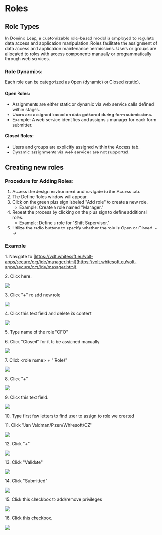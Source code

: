 # Roles

## Role Types

In Domino Leap, a customizable role-based model is employed to regulate data access and application manipulation. Roles facilitate the assignment of data access and application maintenance permissions. Users or groups are allocated to roles with access components manually or programmatically through web services.

### Role Dynamics:

Each role can be categorized as Open (dynamic) or Closed (static).

#### Open Roles:

- Assignments are either static or dynamic via web service calls defined within stages.
- Users are assigned based on data gathered during form submissions.
- Example: A web service identifies and assigns a manager for each form submitter.

#### Closed Roles:

- Users and groups are explicitly assigned within the Access tab.
- Dynamic assignments via web services are not supported.

## Creating new roles

### Procedure for Adding Roles:

1. Access the design environment and navigate to the Access tab.
2. The Define Roles window will appear.
3. Click on the green plus sign labeled "Add role" to create a new role.
   - Example: Create a role named "Manager."
4. Repeat the process by clicking on the plus sign to define additional roles.
   - Example: Define a role for "Shift Supervisor."
5. Utilize the radio buttons to specify whether the role is Open or Closed. -->

### Example

1\. Navigate to [https://volt.whitesoft.eu/volt-apps/secure/org/ide/manager.html](https://volt.whitesoft.eu/volt-apps/secure/org/ide/manager.html)

2\. Click here.

![](https://ajeuwbhvhr.cloudimg.io/colony-recorder.s3.amazonaws.com/files/2024-02-17/fb91ab1b-3607-48aa-b102-750bcc553b14/ascreenshot.jpeg?tl_px=0,0&br_px=1075,600&force_format=png&wat_scale=95&wat=1&wat_opacity=0.7&wat_gravity=northwest&wat_url=https://colony-recorder.s3.us-west-1.amazonaws.com/images/watermarks/FB923C_standard.png&wat_pad=-7,113)

3\. Click "+" ro add new role

![](https://ajeuwbhvhr.cloudimg.io/colony-recorder.s3.amazonaws.com/files/2024-02-17/39599ef8-d4a1-4e7e-b9e7-02d0b0e80b14/ascreenshot.jpeg?tl_px=262,678&br_px=1337,1279&force_format=png&wat_scale=95&wat=1&wat_opacity=0.7&wat_gravity=northwest&wat_url=https://colony-recorder.s3.us-west-1.amazonaws.com/images/watermarks/FB923C_standard.png&wat_pad=502,295)

4\. Click this text field and delete its content

![](https://ajeuwbhvhr.cloudimg.io/colony-recorder.s3.amazonaws.com/files/2024-02-17/ba03de34-5024-4123-9108-1ed3d34f47a7/ascreenshot.jpeg?tl_px=32,678&br_px=1107,1279&force_format=png&wat_scale=95&wat=1&wat_opacity=0.7&wat_gravity=northwest&wat_url=https://colony-recorder.s3.us-west-1.amazonaws.com/images/watermarks/FB923C_standard.png&wat_pad=502,367)

5\. Type name of the role "CFO"

6\. Click "Closed" for it to be assigned manually

![](https://ajeuwbhvhr.cloudimg.io/colony-recorder.s3.amazonaws.com/files/2024-02-17/3912e534-90fa-495b-9d80-79b9e49cd6e3/ascreenshot.jpeg?tl_px=29,678&br_px=1104,1279&force_format=png&wat_scale=95&wat=1&wat_opacity=0.7&wat_gravity=northwest&wat_url=https://colony-recorder.s3.us-west-1.amazonaws.com/images/watermarks/FB923C_standard.png&wat_pad=502,400)

7\. Click &lt;role name&gt; + "(Role)"

![](https://ajeuwbhvhr.cloudimg.io/colony-recorder.s3.amazonaws.com/files/2024-02-17/132fd7ef-3b46-45b8-995d-d9e123a50252/ascreenshot.jpeg?tl_px=0,126&br_px=1075,727&force_format=png&wat_scale=95&wat=1&wat_opacity=0.7&wat_gravity=northwest&wat_url=https://colony-recorder.s3.us-west-1.amazonaws.com/images/watermarks/FB923C_standard.png&wat_pad=138,265)

8\. Click "+"

![](https://ajeuwbhvhr.cloudimg.io/colony-recorder.s3.amazonaws.com/files/2024-02-17/7ada19d4-98cf-4df1-8083-5c45322687fd/ascreenshot.jpeg?tl_px=257,678&br_px=1332,1279&force_format=png&wat_scale=95&wat=1&wat_opacity=0.7&wat_gravity=northwest&wat_url=https://colony-recorder.s3.us-west-1.amazonaws.com/images/watermarks/FB923C_standard.png&wat_pad=502,349)

9\. Click this text field.

![](https://ajeuwbhvhr.cloudimg.io/colony-recorder.s3.amazonaws.com/files/2024-02-17/e0ed32e7-4651-4ca5-9492-181f15e39a70/ascreenshot.jpeg?tl_px=214,678&br_px=1289,1279&force_format=png&wat_scale=95&wat=1&wat_opacity=0.7&wat_gravity=northwest&wat_url=https://colony-recorder.s3.us-west-1.amazonaws.com/images/watermarks/FB923C_standard.png&wat_pad=502,353)

10\. Type first few letters to find user to assign to role we created

11\. Click "Jan Valdman/Plzen/Whitesoft/CZ"

![](https://ajeuwbhvhr.cloudimg.io/colony-recorder.s3.amazonaws.com/files/2024-02-17/c0f19e8b-f32b-455f-96f7-771dd45f3a57/ascreenshot.jpeg?tl_px=37,678&br_px=1112,1279&force_format=png&wat_scale=95&wat=1&wat_opacity=0.7&wat_gravity=northwest&wat_url=https://colony-recorder.s3.us-west-1.amazonaws.com/images/watermarks/FB923C_standard.png&wat_pad=502,374)

12\. Click "+"

![](https://ajeuwbhvhr.cloudimg.io/colony-recorder.s3.amazonaws.com/files/2024-02-17/4b6d59f0-fc26-4a8f-98df-ca4fec8ecce8/ascreenshot.jpeg?tl_px=263,678&br_px=1338,1279&force_format=png&wat_scale=95&wat=1&wat_opacity=0.7&wat_gravity=northwest&wat_url=https://colony-recorder.s3.us-west-1.amazonaws.com/images/watermarks/FB923C_standard.png&wat_pad=502,347)

13\. Click "Validate"

![](https://ajeuwbhvhr.cloudimg.io/colony-recorder.s3.amazonaws.com/files/2024-02-17/3c047c47-717c-4c70-b6d4-248039c66eb2/ascreenshot.jpeg?tl_px=774,419&br_px=1849,1020&force_format=png&wat_scale=95&wat=1&wat_opacity=0.7&wat_gravity=northwest&wat_url=https://colony-recorder.s3.us-west-1.amazonaws.com/images/watermarks/FB923C_standard.png&wat_pad=502,265)

14\. Click "Submitted"

![](https://ajeuwbhvhr.cloudimg.io/colony-recorder.s3.amazonaws.com/files/2024-02-17/b07acb7c-5821-4a5c-b5c8-9ac9f0b9b82e/ascreenshot.jpeg?tl_px=0,312&br_px=1075,913&force_format=png&wat_scale=95&wat=1&wat_opacity=0.7&wat_gravity=northwest&wat_url=https://colony-recorder.s3.us-west-1.amazonaws.com/images/watermarks/FB923C_standard.png&wat_pad=140,265)

15\. Click this checkbox to add/remove privileges

![](https://ajeuwbhvhr.cloudimg.io/colony-recorder.s3.amazonaws.com/files/2024-02-17/44afe55c-9a58-462a-b538-43e31191e03a/ascreenshot.jpeg?tl_px=359,610&br_px=1434,1211&force_format=png&wat_scale=95&wat=1&wat_opacity=0.7&wat_gravity=northwest&wat_url=https://colony-recorder.s3.us-west-1.amazonaws.com/images/watermarks/FB923C_standard.png&wat_pad=502,265)

16\. Click this checkbox.

![](https://ajeuwbhvhr.cloudimg.io/colony-recorder.s3.amazonaws.com/files/2024-02-17/ade4df01-e4ee-4a5e-b049-1fb8aa85428b/ascreenshot.jpeg?tl_px=449,605&br_px=1524,1206&force_format=png&wat_scale=95&wat=1&wat_opacity=0.7&wat_gravity=northwest&wat_url=https://colony-recorder.s3.us-west-1.amazonaws.com/images/watermarks/FB923C_standard.png&wat_pad=502,265)
